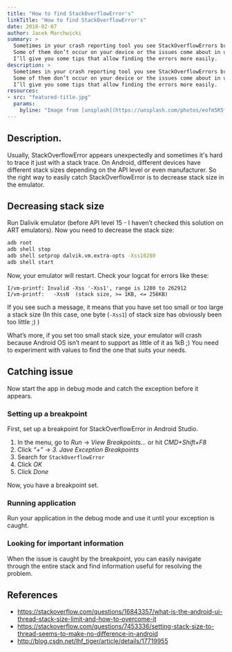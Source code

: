 ```yaml
---
title: "How to find StackOverflowError's"
linkTitle: "How to find StackOverflowError's"
date: 2018-02-07
author: Jacek Marchwicki
summary: >
  Sometimes in your crash reporting tool you see StackOverflowErrors breaks down the app on some device models. 
  Some of them don’t occur on your device or the issues come about in unexpected non-reproducible circumstances. 
  I’ll give you some tips that allow finding the errors more easily.
description: >
  Sometimes in your crash reporting tool you see StackOverflowErrors breaks down the app on some device models. 
  Some of them don’t occur on your device or the issues come about in unexpected non-reproducible circumstances. 
  I’ll give you some tips that allow finding the errors more easily.
resources:
- src: "featured-title.jpg"
  params:
    byline: "Image from [unsplash](https://unsplash.com/photos/eofm5R5f9Kw)"
--- 
```


## Description.
Usually, StackOverflowError appears unexpectedly and sometimes it's hard to trace it just with a stack trace. On Android, different devices have different stack sizes depending on the API level or even manufacturer. So the right way to easily catch StackOverflowError is to decrease stack size in the emulator.

## Decreasing stack size
Run Dalivik emulator (before API level 15 - I haven’t checked this solution on ART emulators). Now you need to decrease the stack size:

```bash
adb root
adb shell stop
adb shell setprop dalvik.vm.extra-opts -Xss10280
adb shell start
```

Now, your emulator will restart. Check your logcat for errors like these:

```
I/vm-printf: Invalid -Xss '-Xss1', range is 1280 to 262912
I/vm-printf:   -XssN  (stack size, >= 1KB, <= 256KB)
```

If you see such a message, it means that you have set too small or too large a stack size (In this case, one byte (`-Xss1`) of stack size has obviously been too little ;) )

What’s more, if you set too small stack size, your emulator will crash because Android OS isn’t meant to support as little of it as 1kB ;) You need to experiment with values to find the one that suits your needs.

## Catching issue

Now start the app in debug mode and catch the exception before it appears.

### Setting up a breakpoint
First, set up a breakpoint for StackOverflowError in Android Studio.
1. In the menu, go to *Run* -> *View Breakpoints...* or hit *CMD+Shift+F8*
2. Click *“+”* -> *3. Jave Exception Breakpoints*
3. Search for `StackOverflowError`
4. Click *OK*
5. Click *Done*

Now, you have a breakpoint set.

### Running application

Run your application in the debug mode and use it until your exception is caught.

### Looking for important information

When the issue is caught by the breakpoint, you can easily navigate through the entire stack and find information useful for resolving the problem.

## References
* https://stackoverflow.com/questions/16843357/what-is-the-android-ui-thread-stack-size-limit-and-how-to-overcome-it
* https://stackoverflow.com/questions/7453336/setting-stack-size-to-thread-seems-to-make-no-difference-in-android
* http://blog.csdn.net/lhf_tiger/article/details/17719955